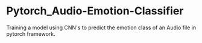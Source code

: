 # Pytorch_Audio-Emotion-Classifier
Training a model using CNN's to predict the emotion class of an Audio file in pytorch framework.
